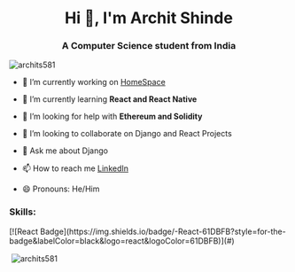<h1 align="center">Hi 👋, I'm Archit Shinde</h1>
<h3 align="center">A Computer Science student from India</h3>

<p align="left"> <img src="https://komarev.com/ghpvc/?username=archits581&label=Profile%20views&color=0e75b6&style=flat" alt="archits581" /> </p>

- 🔭 I’m currently working on [HomeSpace](https://github.com/archits581/HomeSpace)

- 🌱 I’m currently learning **React and React Native**

- 🤝 I’m looking for help with **Ethereum and Solidity**

- 👯 I’m looking to collaborate on Django and React Projects 

- 💬 Ask me about Django 

- 📫 How to reach me [LinkedIn](https://www.linkedin.com/in/archits581/)

- 😄 Pronouns: He/Him



<h3 align="left">Skills:</h3>
[![React Badge](https://img.shields.io/badge/-React-61DBFB?style=for-the-badge&labelColor=black&logo=react&logoColor=61DBFB)](#)

<p>&nbsp;<img align="center" src="https://github-readme-stats.vercel.app/api?username=archits581&show_icons=true&locale=en" alt="archits581" /></p>
